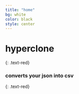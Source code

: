 ```yaml
---
title: "home"
bg: white
color: black
style: center
---
```


# hyperclone
{: .text-red}

### converts your json into csv 
{: .text-red}
